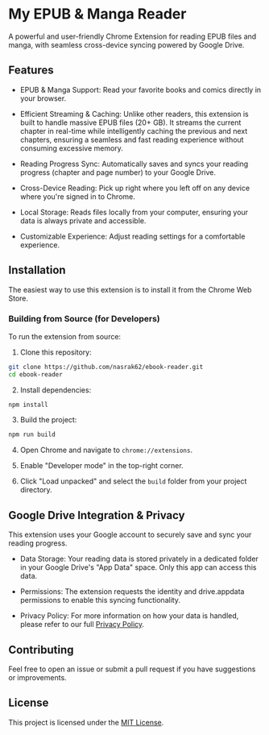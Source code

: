 # My EPUB & Manga Reader

A powerful and user-friendly Chrome Extension for reading EPUB files and manga, with seamless cross-device syncing powered by Google Drive.

## Features

- EPUB & Manga Support: Read your favorite books and comics directly in your browser.

- Efficient Streaming & Caching: Unlike other readers, this extension is built to handle massive EPUB files (20+ GB). It streams the current chapter in real-time while intelligently caching the previous and next chapters, ensuring a seamless and fast reading experience without consuming excessive memory.

- Reading Progress Sync: Automatically saves and syncs your reading progress (chapter and page number) to your Google Drive.

- Cross-Device Reading: Pick up right where you left off on any device where you're signed in to Chrome.

- Local Storage: Reads files locally from your computer, ensuring your data is always private and accessible.

- Customizable Experience: Adjust reading settings for a comfortable experience.

## Installation

The easiest way to use this extension is to install it from the Chrome Web Store.

### Building from Source (for Developers)

To run the extension from source:

1. Clone this repository:

```bash
git clone https://github.com/nasrak62/ebook-reader.git
cd ebook-reader
```

2. Install dependencies:

```bash
npm install
```

3. Build the project:

```bash
npm run build
```

4. Open Chrome and navigate to `chrome://extensions`.

5. Enable "Developer mode" in the top-right corner.

6. Click "Load unpacked" and select the `build` folder from your project directory.

## Google Drive Integration & Privacy

This extension uses your Google account to securely save and sync your reading progress.

- Data Storage: Your reading data is stored privately in a dedicated folder in your Google Drive's "App Data" space. Only this app can access this data.

- Permissions: The extension requests the identity and drive.appdata permissions to enable this syncing functionality.

- Privacy Policy: For more information on how your data is handled, please refer to our full [Privacy Policy](privacy_policy.md).

## Contributing

Feel free to open an issue or submit a pull request if you have suggestions or improvements.

## License

This project is licensed under the [MIT License](LICENSE.md).
